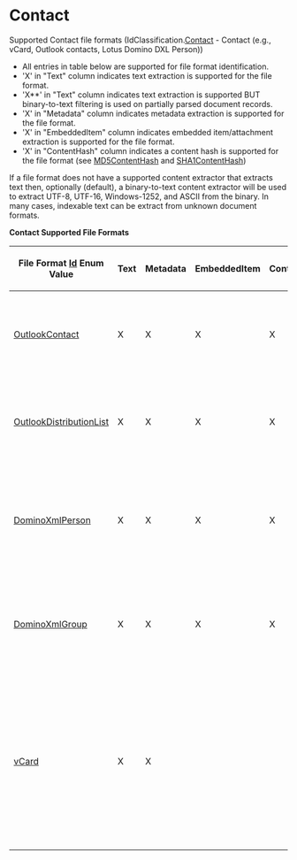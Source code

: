 # Contact

Supported Contact file formats (IdClassification.<a href="1e3a8090-926a-275b-2e9c-c0851d3c49e2">Contact</a> - Contact (e.g., vCard, Outlook contacts, Lotus Domino DXL Person))
<ul><li>All entries in table below are supported for file format identification.</li><li>'X' in "Text" column indicates text extraction is supported for the file format.</li><li>'X**' in "Text" column indicates text extraction is supported BUT binary-to-text filtering is used on partially parsed document records.</li><li>'X' in "Metadata" column indicates metadata extraction is supported for the file format.</li><li>'X' in "EmbeddedItem" column indicates embedded item/attachment extraction is supported for the file format.</li><li>'X' in "ContentHash" column indicates a content hash is supported for the file format (see <a href="a852bcf7-e763-6d05-21d0-198c8c9e1fe3">MD5ContentHash</a> and <a href="66becb90-e903-e12d-cf4d-2a8aa6b65937">SHA1ContentHash</a>)</li></ul>






If a file format does not have a supported content extractor that extracts text then, optionally (default), a binary-to-text content extractor will be used to extract UTF-8, UTF-16, Windows-1252, and ASCII from the binary. In many cases, indexable text can be extract from unknown document formats.


<p><strong>Contact Supported File Formats</strong></p><table><thead><tr><th><p>

File Format <a href="6f1047fb-7367-c09c-5621-ae7632c8404b">Id</a> Enum Value</p></th>
<th><p>Text</p></th>
<th><p>Metadata</p></th>
<th><p>EmbeddedItem</p></th>
<th><p>ContentHash</p></th>
<th><p>Description</p></th>
</tr></thead><tr><td><p><a href="6f1047fb-7367-c09c-5621-ae7632c8404b">OutlookContact</a></p></td>
<td><p>X</p></td>
<td><p>X</p></td>
<td><p>X</p></td>
<td><p>X</p></td>
<td><p>Microsoft Outlook .msg contact message class</p></td>
</tr><tr><td><p><a href="6f1047fb-7367-c09c-5621-ae7632c8404b">OutlookDistributionList</a></p></td>
<td><p>X</p></td>
<td><p>X</p></td>
<td><p>X</p></td>
<td><p>X</p></td>
<td><p>Microsoft Outlook .msg distribution list message class</p></td>
</tr><tr><td><p><a href="6f1047fb-7367-c09c-5621-ae7632c8404b">DominoXmlPerson</a></p></td>
<td><p>X</p></td>
<td><p>X</p></td>
<td><p>X</p></td>
<td><p>X</p></td>
<td><p>Domino XML (DXL) person document (contact) export file format (.dxl).</p></td>
</tr><tr><td><p><a href="6f1047fb-7367-c09c-5621-ae7632c8404b">DominoXmlGroup</a></p></td>
<td><p>X</p></td>
<td><p>X</p></td>
<td><p>X</p></td>
<td><p>X</p></td>
<td><p>Domino XML (DXL) group document export file format (.dxl).</p></td>
</tr><tr><td><p><a href="6f1047fb-7367-c09c-5621-ae7632c8404b">vCard</a></p></td>
<td><p>X</p></td>
<td><p>X</p></td>
<td><p /></td>
<td><p /></td>
<td><p>vCard version 2.1-4.0 is a file format standard for electronic business cards (vCards are often attached to e-mail messages) (.vcf,.vcard).</p></td>
</tr></table>
